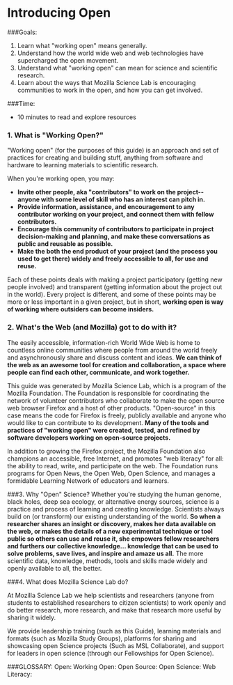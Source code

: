 # Introducing Open


###Goals: 

1. Learn what "working open" means generally.
2. Understand how the world wide web and web technologies have supercharged the open movement.
3. Understand what "working open" can mean for science and scientific research.
4. Learn about the ways that Mozilla Science Lab is encouraging communities to work in the open, and how you can get involved. 

###Time:
* 10 minutes to read and explore resources 

### 1. What is "Working Open?"

"Working open" (for the purposes of this guide) is an approach and set of practices for creating and building  stuff, anything from software and hardware to learning materials to scientific research. 

When you're working open, you may: 

* **Invite other people, aka "contributors" to work on the project-- anyone with some level of skill who has an interest can pitch in.**
* **Provide information, assistance, and encouragement to any contributor working on your project, and connect them with fellow contributors.**
* **Encourage this community of contributors to participate in project decision-making and planning, and make these conversations as public and reusable as possible.**
* **Make the both the end product of your project (and the process you used to get there) widely and freely accessible to all, for use and reuse.**

Each of these points deals with making a project participatory (getting new people involved) and transparent (getting information about the project out in the world). Every project is different, and some of these points may be more or less important in a given project, but in short, **working open is way of working where outsiders can become insiders.**


### 2. What's the Web (and Mozilla) got to do with it?
The easily accessible, information-rich World Wide Web is home to countless online communities where people from around the world freely and asynchronously share and discuss content and ideas. **We can think of the web as an awesome tool for creation and collaboration, a space where people can find each other, communicate, and work together.**

This guide was generated by Mozilla Science Lab, which is a program of the Mozilla Foundation. The Foundation is responsible for coordinating the network of volunteer contributors who collaborate to make the open source web browser Firefox and a host of other products. "Open-source" in this case means the code for Firefox is freely, publicly available and anyone who would like to can contribute to its development. **Many of the tools and practices of "working open" were created, tested, and refined by software developers working on open-source projects.**

In addition to growing the Firefox project, the Mozilla Foundation also champions an accessible, free Internet, and promotes "web literacy" for all: the ability to read, write, and participate on the web. The Foundation runs programs for Open News, the Open Web, Open Science, and manages a formidable Learning Network of educators and learners.

###3. Why "Open" Science?
Whether you're studying the human genome, black holes, deep sea ecology, or alternative energy sources, science is a practice and process of learning and creating knowledge. Scientists always build on (or transform) our existing understanding of the world. **So when a researcher shares an insight or discovery, makes her data available on the web, or makes the details of a new experimental technique or tool public so others can use and reuse it, she empowers fellow researchers and furthers our collective knowledge... knowledge that can be used to solve problems, save lives, and inspire and amaze us all.** The more scientific data, knowledge, methods, tools and skills made widely and openly available to all, the better.  

###4. What does Mozilla Science Lab do?

At Mozilla Science Lab we help scientists and researchers (anyone from students to established researchers to citizen scientists) to work openly and do better research, more research, and make that research more useful by sharing it widely.  

We provide leadership training (such as this Guide), learning materials and formats (such as Mozilla Study Groups), platforms for sharing and showcasing open Science projects (Such as MSL Collaborate), and support for leaders in open science (through our Fellowships for Open Science). 


###GLOSSARY:
Open:
Working Open:
Open Source: 
Open Science:
Web Literacy: 

